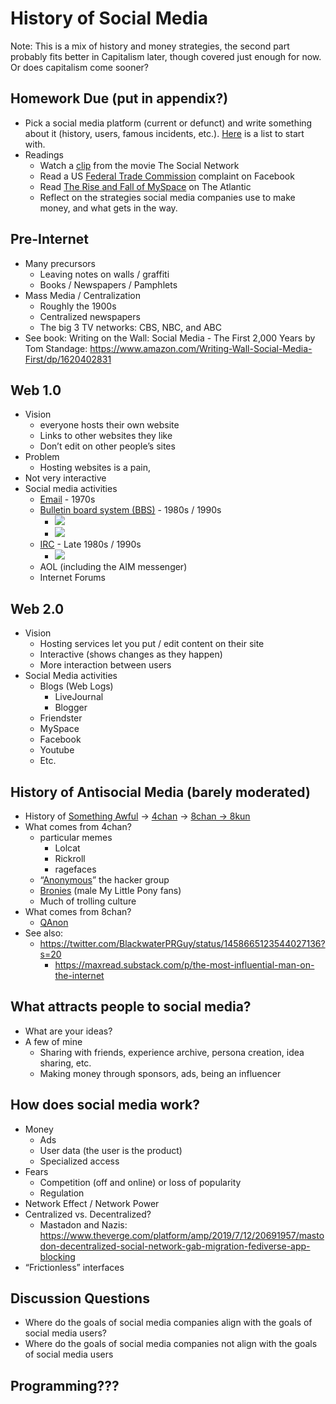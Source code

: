 # History of Social Media

Note: This is a mix of history and money strategies, the second part probably fits better in Capitalism later, though covered just enough for now. Or does capitalism come sooner?

## Homework Due (put in appendix?)
- Pick a social media platform (current or defunct) and write something about it (history, users, famous incidents, etc.). [Here](https://en.wikipedia.org/wiki/List_of_social_networking_services) is a list to start with.
- Readings
  - Watch a [clip](https://www.youtube.com/watch?v=k5fJmkv02is) from the movie The Social Network
  - Read a US [Federal Trade Commission](https://www.ftc.gov/news-events/press-releases/2021/08/ftc-alleges-facebook-resorted-illegal-buy-or-bury-scheme-crush) complaint on Facebook
  - Read [The Rise and Fall of MySpace](https://www.theatlantic.com/technology/archive/2011/01/the-rise-and-fall-of-myspace/69444/) on The Atlantic
  - Reflect on the strategies social media companies use to make money, and what gets in the way.


## Pre-Internet
- Many precursors
  - Leaving notes on walls / graffiti
  - Books / Newspapers / Pamphlets
- Mass Media / Centralization
  - Roughly the 1900s
  - Centralized newspapers
  - The big 3 TV networks:  CBS, NBC, and ABC
 - See book: Writing on the Wall: Social Media - The First 2,000 Years by Tom Standage: https://www.amazon.com/Writing-Wall-Social-Media-First/dp/1620402831

## Web 1.0
- Vision
  - everyone hosts their own website
  - Links to other websites they like
  - Don’t edit on other people’s sites
- Problem
  - Hosting websites is a pain,
 - Not very interactive
- Social media activities
  - [Email](https://en.wikipedia.org/wiki/Email) - 1970s
  - [Bulletin board system (BBS)](https://en.wikipedia.org/wiki/Bulletin_board_system) - 1980s / 1990s
    - ![](bbs.png)
    - ![](bulliten_board.png)
  - [IRC](https://en.wikipedia.org/wiki/Internet_Relay_Chat) - Late 1980s / 1990s
    - ![](irc.png)
  - AOL (including the AIM messenger)
  - Internet Forums

## Web 2.0
- Vision
  - Hosting services let you put / edit content on their site
  - Interactive (shows changes as they happen)
  - More interaction between users
- Social Media activities
  - Blogs (Web Logs)
    - LiveJournal
    - Blogger
  - Friendster
  - MySpace
  - Facebook
  - Youtube
  - Etc.

## History of Antisocial Media (barely moderated)
  - History of [Something Awful](https://en.wikipedia.org/wiki/Something_Awful) -> [4chan](https://en.wikipedia.org/wiki/4chan) -> [8chan -> 8kun](https://en.wikipedia.org/wiki/8chan)
  - What comes from 4chan?
    - particular memes
      - Lolcat
      - Rickroll
      - ragefaces
    - “[Anonymous](https://en.wikipedia.org/wiki/Anonymous_(hacker_group))” the hacker group
    - [Bronies](https://www.theatlantic.com/technology/archive/2020/06/my-little-pony-nazi-4chan-black-lives-matter/613348/) (male My Little Pony fans)
    - Much of trolling culture
  - What comes from 8chan?
    - [QAnon](https://en.wikipedia.org/wiki/QAnon)
  - See also:
    - https://twitter.com/BlackwaterPRGuy/status/1458665123544027136?s=20
      - https://maxread.substack.com/p/the-most-influential-man-on-the-internet


## What attracts people to social media?
- What are your ideas?
- A few of mine
  - Sharing with friends, experience archive, persona creation, idea sharing, etc.
  - Making money through sponsors, ads, being an influencer

## How does social media work?
- Money
  - Ads
  - User data (the user is the product)
  - Specialized access
- Fears
  - Competition (off and online) or loss of popularity
  - Regulation
- Network Effect / Network Power
- Centralized vs. Decentralized?
  - Mastadon and Nazis: https://www.theverge.com/platform/amp/2019/7/12/20691957/mastodon-decentralized-social-network-gab-migration-fediverse-app-blocking
- “Frictionless” interfaces

## Discussion Questions
- Where do the goals of social media companies align with the goals of social media users?
- Where do the goals of social media companies not align with the goals of social media users


## Programming???
